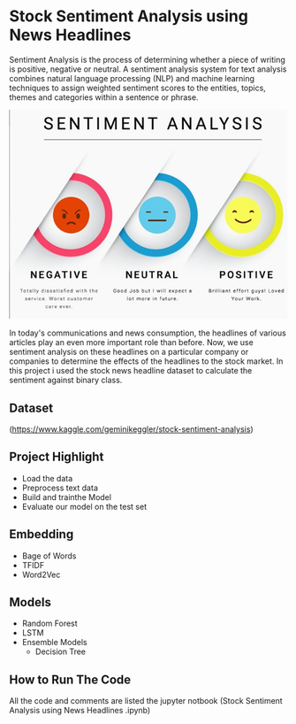 # Stock Sentiment Analysis using News Headlines

Sentiment Analysis is the process of determining whether a piece of writing is positive, negative or neutral. A sentiment analysis system for text analysis combines natural language processing (NLP) and machine learning techniques to assign weighted sentiment scores to the entities, topics, themes and categories within a sentence or phrase.

![](images/sentiment-fig-1-689.jpg)

In today's communications and news consumption, the headlines of various articles play an even more important role than before. Now, we use sentiment analysis on these headlines on a particular company or companies to determine the effects of the headlines to the stock market. In this project i used the stock news headline dataset to calculate the sentiment against binary class.

## Dataset
(https://www.kaggle.com/geminikeggler/stock-sentiment-analysis)

## Project Highlight
- Load the data 
- Preprocess text data
- Build and trainthe Model
- Evaluate our model on the test set

## Embedding 
- Bage of Words
- TFIDF
- Word2Vec

## Models 
- Random Forest 
- LSTM
- Ensemble Models
  - Decision Tree 


## How to Run The Code
All the code and comments are listed the jupyter notbook (Stock Sentiment Analysis using News Headlines .ipynb)

